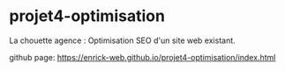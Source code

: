 # projet4-optimisation
La chouette agence : Optimisation SEO d'un site web existant.

github page: https://enrick-web.github.io/projet4-optimisation/index.html
